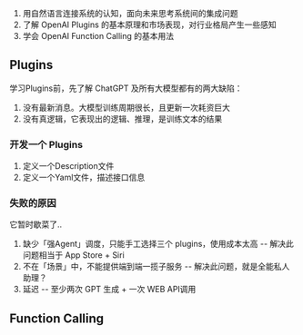 
1.  用自然语言连接系统的认知，面向未来思考系统间的集成问题
2.  了解 OpenAI Plugins 的基本原理和市场表现，对行业格局产生一些感知
3.  学会 OpenAI Function Calling 的基本用法 

## Plugins

学习Plugins前，先了解 ChatGPT 及所有大模型都有的两大缺陷：
1.  没有最新消息。大模型训练周期很长，且更新一次耗资巨大
2.  没有真逻辑，它表现出的逻辑、推理，是训练文本的结果

### 开发一个 Plugins

1.  定义一个Description文件
2.  定义一个Yaml文件，描述接口信息

### 失败的原因

它暂时歇菜了..

1.  缺少「强Agent」调度，只能手工选择三个 plugins，使用成本太高 -- 解决此问题相当于 App Store + Siri
2.  不在「场景」中，不能提供端到端一揽子服务 -- 解决此问题，就是全能私人助理？
3.  延迟 -- 至少两次 GPT 生成 + 一次 WEB API调用


## Function Calling


